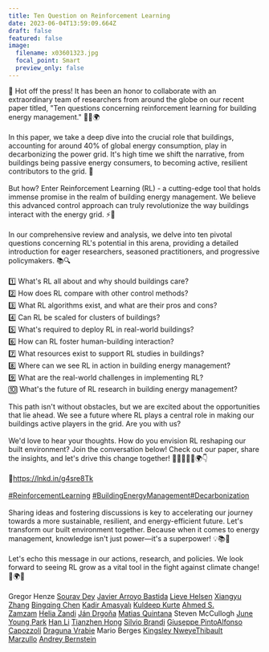 ```yaml
---
title: Ten Question on Reinforcement Learning
date: 2023-06-04T13:59:09.664Z
draft: false
featured: false
image:
  filename: x03601323.jpg
  focal_point: Smart
  preview_only: false
---
```

📣 Hot off the press! It has been an honor to collaborate with an extraordinary team of researchers from around the globe on our recent paper titled, "Ten questions concerning reinforcement learning for building energy management." 🏢💡🌍\
\
In this paper, we take a deep dive into the crucial role that buildings, accounting for around 40% of global energy consumption, play in decarbonizing the power grid. It's high time we shift the narrative, from buildings being passive energy consumers, to becoming active, resilient contributors to the grid. 🔄\
\
But how? Enter Reinforcement Learning (RL) - a cutting-edge tool that holds immense promise in the realm of building energy management. We believe this advanced control approach can truly revolutionize the way buildings interact with the energy grid. ⚡🤖\
\
In our comprehensive review and analysis, we delve into ten pivotal questions concerning RL's potential in this arena, providing a detailed introduction for eager researchers, seasoned practitioners, and progressive policymakers. 📚🔍\
\
1️⃣ What's RL all about and why should buildings care?\
2️⃣ How does RL compare with other control methods?\
3️⃣ What RL algorithms exist, and what are their pros and cons?\
4️⃣ Can RL be scaled for clusters of buildings?\
5️⃣ What's required to deploy RL in real-world buildings?\
6️⃣ How can RL foster human-building interaction?\
7️⃣ What resources exist to support RL studies in buildings?\
8️⃣ Where can we see RL in action in building energy management?\
9️⃣ What are the real-world challenges in implementing RL?\
🔟 What's the future of RL research in building energy management?\
\
This path isn't without obstacles, but we are excited about the opportunities that lie ahead. We see a future where RL plays a central role in making our buildings active players in the grid. Are you with us? \
\
We'd love to hear your thoughts. How do you envision RL reshaping our built environment? Join the conversation below! Check out our paper, share the insights, and let's drive this change together! 📖👩‍🔬👨‍🔬🌍👇\
\
🔗<https://lnkd.in/g4sre8Tk>\
\
[\#ReinforcementLearning](https://www.linkedin.com/feed/hashtag/?keywords=reinforcementlearning&highlightedUpdateUrns=urn%3Ali%3Aactivity%3A7068628344648450048) [\#BuildingEnergyManagement](https://www.linkedin.com/feed/hashtag/?keywords=buildingenergymanagement&highlightedUpdateUrns=urn%3Ali%3Aactivity%3A7068628344648450048)[\#Decarbonization](https://www.linkedin.com/feed/hashtag/?keywords=decarbonization&highlightedUpdateUrns=urn%3Ali%3Aactivity%3A7068628344648450048)\
\
Sharing ideas and fostering discussions is key to accelerating our journey towards a more sustainable, resilient, and energy-efficient future. Let's transform our built environment together. Because when it comes to energy management, knowledge isn't just power—it's a superpower! 💡📚💪\
\
Let's echo this message in our actions, research, and policies. We look forward to seeing RL grow as a vital tool in the fight against climate change! 🌿🌍💪\
\
Gregor Henze [Sourav Dey](https://www.linkedin.com/in/ACoAAAOFgM8BXJkTFLAqZpNS5JDMGC4zd3HEuZA) [Javier Arroyo Bastida](https://www.linkedin.com/in/ACoAABbPZqkBkxC8L3sB7D05PHPxMN5JuB40BxM) [Lieve Helsen](https://www.linkedin.com/in/ACoAAAu_nWEB6kp2oezze6_nm0bKIxTbtq6Xn_g) [Xiangyu Zhang](https://www.linkedin.com/in/ACoAABM_vZUB8KKWbu7eDM1MM7SHW4W6IY32k20) [Bingqing Chen](https://www.linkedin.com/in/ACoAAAp-wEUBAFLcS6DiBK2dbdJHjXfwsTPCQFk) [Kadir Amasyalı](https://www.linkedin.com/in/ACoAAAf0xJEBeoVD61TI82A2jc-mZlQMpJZCUi0) [Kuldeep Kurte](https://www.linkedin.com/in/ACoAAAbvVg0BO9G5uRfu7tiTRt8yn3gVGd5n_Oo) [Ahmed S. Zamzam](https://www.linkedin.com/in/ACoAAAoS_0sB5vyq2kTb6WXDM4sfPZkFmhVRcX0) [Helia Zandi](https://www.linkedin.com/in/ACoAAAYVIK4BMEcSltSRPmeEo6YMP28L6S1XfCI) [Ján Drgoňa](https://www.linkedin.com/in/ACoAABbrYkUBTWlxs6TWJSOaisjDGaPEl-KZZ2o) [Matias Quintana](https://www.linkedin.com/in/ACoAAAutKn4Bg22kC5csdtGl7BUHM8F8ybMshPc) Steven McCullogh [June Young Park](https://www.linkedin.com/in/ACoAABJ_b6IB-Amzj94FIcFM5XeIH-rQ8qNRyIs) [Han Li](https://www.linkedin.com/in/ACoAABxDHRsBiSsf1YhzatneF-Llw0B4zzSge_E) [Tianzhen Hong](https://www.linkedin.com/in/ACoAAAJUbz4BqmhHm9m2dRELHUvmMu1zWQBbQJA) [Silvio Brandi](https://www.linkedin.com/in/ACoAABg4AfkBx_qioVN51Xrq9VykpFM_R6QBbd4) [Giuseppe Pinto](https://www.linkedin.com/in/ACoAACfbhh8BJkd6Ub8ElCnTgdR8nDTeGLqZ0EE)[Alfonso Capozzoli](https://www.linkedin.com/in/ACoAAAqcXWoB99eeqdqAxEe9iglhycmhV9HBOBA) [Draguna Vrabie](https://www.linkedin.com/in/ACoAAAKYefwBJ9etjTTgVFtfVVaTAWTGNMTwExM) Mario Berges [Kingsley Nweye](https://www.linkedin.com/in/ACoAACGlpu4B5_eYff2-tnkBHbBNQYn4GJ_6QY0)[Thibault Marzullo](https://www.linkedin.com/in/ACoAAAX2iPsBib4PFhKsKPAr9_kXZk14pSoHarQ) [Andrey Bernstein](https://www.linkedin.com/in/ACoAAABsSj4BvSsB8aVFRr3Q1CinJLecQIyyuKs)